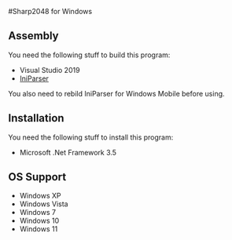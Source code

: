 #Sharp2048 for Windows

## Assembly

You need the following stuff to build this program:

 - Visual Studio 2019
 - [IniParser]

You also need to rebild IniParser for Windows Mobile before using.
 
## Installation

You need the following stuff to install this program:

 - Microsoft .Net Framework 3.5

## OS Support

 - Windows XP
 - Windows Vista
 - Windows 7
 - Windows 10
 - Windows 11

 [IniParser]: https://github.com/rickyah/ini-parser